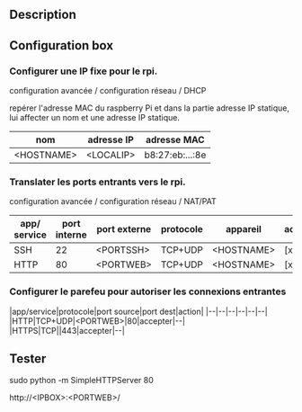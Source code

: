 
## Description




## Configuration box

### Configurer une IP fixe pour le rpi.

configuration avancée / configuration réseau / DHCP


repérer l'adresse MAC du raspberry Pi et dans la partie adresse IP statique, lui affecter un nom et une adresse IP statique.

|nom| adresse IP | adresse MAC |
|--|--|--|
|\<HOSTNAME\>|\<LOCALIP\>|b8:27:eb:...:8e|

### Translater les ports entrants vers le rpi.


configuration avancée / configuration réseau / NAT/PAT

|app/ service|port interne|port externe|protocole|appareil|activer|
|--|--|--|--|--|--|
|SSH|22|\<PORTSSH\>|TCP+UDP|\<HOSTNAME\>|[x]|
|HTTP|80|\<PORTWEB\>|TCP+UDP|\<HOSTNAME\>|[x]|


### Configurer le parefeu pour autoriser les connexions entrantes

|app/service|protocole|port source|port dest|action|
|--|--|--|--|--|--|
|HTTP|TCP+UDP|\<PORTWEB\>|80|accepter|--|
|HTTPS|TCP||443|accepter|--|



## Tester


sudo python -m SimpleHTTPServer 80


http://\<IPBOX\>:\<PORTWEB\>/
